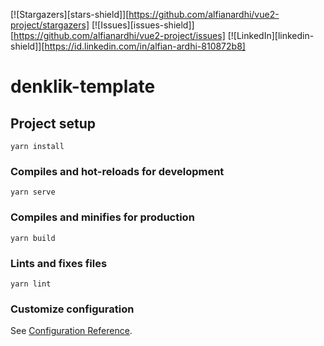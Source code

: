 <!-- PROJECT SHIELDS -->
[![Stargazers][stars-shield]][https://github.com/alfianardhi/vue2-project/stargazers]
[![Issues][issues-shield]][https://github.com/alfianardhi/vue2-project/issues]
[![LinkedIn][linkedin-shield]][https://id.linkedin.com/in/alfian-ardhi-810872b8]

# denklik-template

## Project setup
```
yarn install
```

### Compiles and hot-reloads for development
```
yarn serve
```

### Compiles and minifies for production
```
yarn build
```

### Lints and fixes files
```
yarn lint
```

### Customize configuration
See [Configuration Reference](https://cli.vuejs.org/config/).
